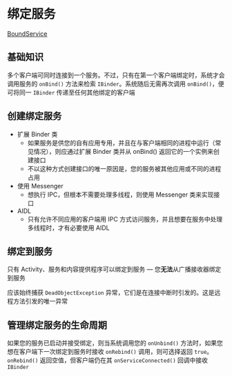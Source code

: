 # 绑定服务

[BoundService](https://github.com/shuiwanglalala/BoundService)

## 基础知识

多个客户端可同时连接到一个服务。不过，只有在第一个客户端绑定时，系统才会调用服务的 `onBind()` 方法来检索 `IBinder`。系统随后无需再次调用 `onBind()`，便可将同一 `IBinder` 传递至任何其他绑定的客户端

## 创建绑定服务

+ 扩展 Binder 类
  + 如果服务是供您的自有应用专用，并且在与客户端相同的进程中运行（常见情况），则应通过扩展 Binder 类并从 onBind() 返回它的一个实例来创建接口
  + 不以这种方式创建接口的唯一原因是，您的服务被其他应用或不同的进程占用
+ 使用 Messenger
  + 想执行 IPC，但根本不需要处理多线程，则使用 Messenger 类来实现接口
+ AIDL
  + 只有允许不同应用的客户端用 IPC 方式访问服务，并且想要在服务中处理多线程时，才有必要使用 AIDL

## 绑定到服务

只有 Activity、服务和内容提供程序可以绑定到服务 — 您**无法**从广播接收器绑定到服务

应该始终捕获 `DeadObjectException` 异常，它们是在连接中断时引发的。这是远程方法引发的唯一异常

## 管理绑定服务的生命周期

如果您的服务已启动并接受绑定，则当系统调用您的 `onUnbind()` 方法时，如果您想在客户端下一次绑定到服务时接收 `onRebind()` 调用，则可选择返回 `true`。`onRebind()` 返回空值，但客户端仍在其 `onServiceConnected()` 回调中接收 `IBinder`